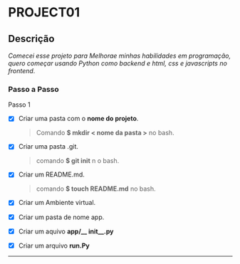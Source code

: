 # PROJECT01

## Descrição

*Comecei esse projeto para Melhorae minhas habilidades em programação, quero começar usando Python como backend e html, css e javascripts no frontend*.

### Passo a Passo
Passo 1

- [x] Criar uma pasta com o __nome do projeto__.
    >Comando **$ mkdir < nome da pasta >** no bash.

- [x] Criar uma pasta .git.
    >comando **$ git init** n o bash.

- [x] Criar um README.md.
    >comando **$ touch README.md** no bash.

- [x] Criar um Ambiente virtual.
- [x] Criar um pasta de nome app.
- [x] Criar um aquivo **app/__ init__.py**
- [x] Criar um arquivo **run.Py**

***